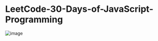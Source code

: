 # LeetCode-30-Days-of-JavaScript-Programming

![image](https://github.com/deepak14ri/Closure-LeetCode-Programming/assets/49471265/b00efb05-29ac-4e74-9c85-e86f43e2e3f7)
